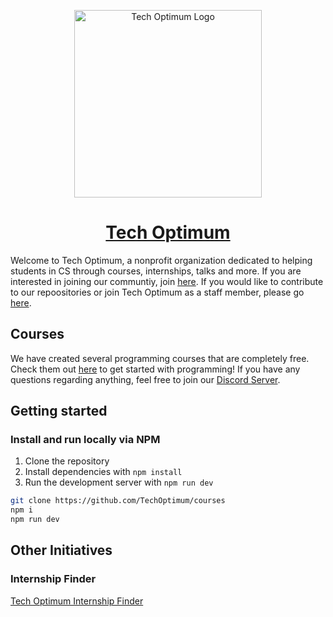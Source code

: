 <p align="center"><img width="300" alt="Tech Optimum Logo" src="https://www.techoptimum.org/logo-transparent.png"></p>
<h1 align="center"><a href="https://techoptimum.org">Tech Optimum</a></h1>

Welcome to Tech Optimum, a nonprofit organization dedicated to helping students in CS through courses, internships, talks and more. If you are interested in joining our communtiy, join [here](https://techoptimum.org/discord). If you would like to contribute to our repoositories or join Tech Optimum as a staff member, please go [here](https://techoptimum.org/join-team).

## Courses
We have created several programming courses that are completely free. Check them out [here](https://courses.techoptimum.org) to get started with programming! If you have any questions regarding anything, feel free to join our [Discord Server](https://techoptimum.org/discord).

## Getting started
### Install and run locally via NPM
1. Clone the repository
2. Install dependencies with `npm install`
3. Run the development server with `npm run dev`

```bash
git clone https://github.com/TechOptimum/courses
npm i
npm run dev
```

## Other Initiatives

### Internship Finder
[Tech Optimum Internship Finder](https://github.com/TechOptimum/internships)
